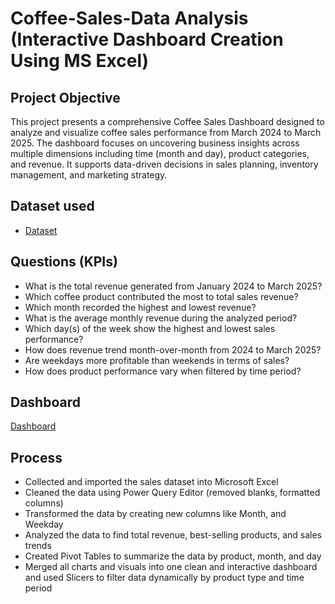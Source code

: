 # Coffee-Sales-Data Analysis (Interactive Dashboard Creation Using MS Excel)
## Project Objective
This project presents a comprehensive Coffee Sales Dashboard designed to analyze and visualize coffee sales performance from March 2024 to March 2025. The dashboard focuses on uncovering business insights across multiple dimensions including time (month and day), product categories, and revenue. It supports data-driven decisions in sales planning, inventory management, and marketing strategy.

## Dataset used
- <a href="https://github.com/Shifanaks/coffee-sales-dashboard/blob/main/coffee%20sales%20dataset.csv">Dataset</a>

## Questions (KPIs)
- What is the total revenue generated from January 2024 to March 2025?
- Which coffee product contributed the most to total sales revenue?
- Which month recorded the highest and lowest revenue?
- What is the average monthly revenue during the analyzed period?
- Which day(s) of the week show the highest and lowest sales performance?
- How does revenue trend month-over-month from 2024 to March 2025?
- Are weekdays more profitable than weekends in terms of sales?
- How does product performance vary when filtered by time period?

## Dashboard
<a href="https://github.com/Shifanaks/coffee-sales-dashboard/blob/main/Coffee%20Sales%20Dashboard.png">Dashboard</a>

## Process
- Collected and imported the sales dataset into Microsoft Excel
- Cleaned the data using Power Query Editor (removed blanks, formatted columns)
- Transformed the data by creating new columns like Month, and Weekday
- Analyzed the data to find total revenue, best-selling products, and sales trends
- Created Pivot Tables to summarize the data by product, month, and day
- Merged all charts and visuals into one clean and interactive dashboard and used Slicers to filter data dynamically by product type and time period
